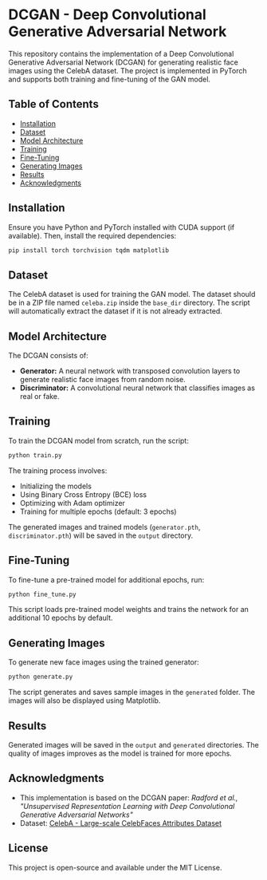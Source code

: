 # DCGAN - Deep Convolutional Generative Adversarial Network

This repository contains the implementation of a Deep Convolutional Generative Adversarial Network (DCGAN) for generating realistic face images using the CelebA dataset. The project is implemented in PyTorch and supports both training and fine-tuning of the GAN model.

## Table of Contents
- [Installation](#installation)
- [Dataset](#dataset)
- [Model Architecture](#model-architecture)
- [Training](#training)
- [Fine-Tuning](#fine-tuning)
- [Generating Images](#generating-images)
- [Results](#results)
- [Acknowledgments](#acknowledgments)

## Installation
Ensure you have Python and PyTorch installed with CUDA support (if available). Then, install the required dependencies:

```sh
pip install torch torchvision tqdm matplotlib
```

## Dataset
The CelebA dataset is used for training the GAN model. The dataset should be in a ZIP file named `celeba.zip` inside the `base_dir` directory. The script will automatically extract the dataset if it is not already extracted.

## Model Architecture
The DCGAN consists of:

- **Generator:** A neural network with transposed convolution layers to generate realistic face images from random noise.
- **Discriminator:** A convolutional neural network that classifies images as real or fake.

## Training
To train the DCGAN model from scratch, run the script:

```sh
python train.py
```

The training process involves:
- Initializing the models
- Using Binary Cross Entropy (BCE) loss
- Optimizing with Adam optimizer
- Training for multiple epochs (default: 3 epochs)

The generated images and trained models (`generator.pth`, `discriminator.pth`) will be saved in the `output` directory.

## Fine-Tuning
To fine-tune a pre-trained model for additional epochs, run:

```sh
python fine_tune.py
```

This script loads pre-trained model weights and trains the network for an additional 10 epochs by default.

## Generating Images
To generate new face images using the trained generator:

```sh
python generate.py
```

The script generates and saves sample images in the `generated` folder. The images will also be displayed using Matplotlib.

## Results
Generated images will be saved in the `output` and `generated` directories. The quality of images improves as the model is trained for more epochs.

## Acknowledgments
- This implementation is based on the DCGAN paper: *Radford et al., "Unsupervised Representation Learning with Deep Convolutional Generative Adversarial Networks"*
- Dataset: [CelebA - Large-scale CelebFaces Attributes Dataset](http://mmlab.ie.cuhk.edu.hk/projects/CelebA.html)

## License
This project is open-source and available under the MIT License.

